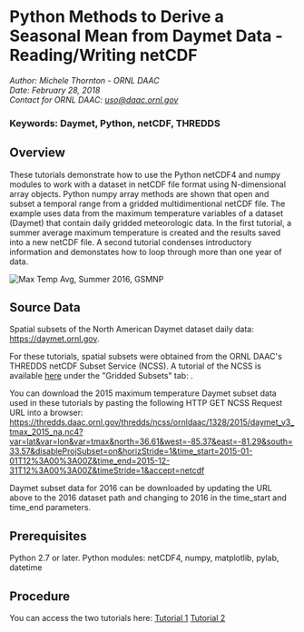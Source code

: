 # Python Methods to Derive a Seasonal Mean from Daymet Data - Reading/Writing netCDF

*Author: Michele Thornton - ORNL DAAC*  
*Date: February 28, 2018*  
*Contact for ORNL DAAC: uso@daac.ornl.gov*  

### Keywords: Daymet, Python, netCDF, THREDDS

## Overview

These tutorials demonstrate how to use the Python netCDF4 and numpy modules to work with a dataset in netCDF file format using N-dimensional array objects. Python numpy array methods are shown that open and subset a temporal range from a gridded multidimentional netCDF file. The example uses data from the maximum temperature variables of a dataset (Daymet) that contain daily gridded meteorologic data. In the first tutorial, a summer average maximum temperature is created and the results saved into a new netCDF file. A second tutorial condenses introductory information and demonstates how to loop through more than one year of data.


![Max Temp Avg, Summer 2016, GSMNP](NCSS_GSMNPsubset.png)

## Source Data

Spatial subsets of the North American Daymet dataset daily data: https://daymet.ornl.gov.

For these tutorials, spatial subsets were obtained from the ORNL DAAC's THREDDS netCDF Subset Service (NCSS). A tutorial of the NCSS is available [here](https://daymet.ornl.gov/web_services.html) under the "Gridded Subsets" tab: . 

You can download the 2015 maximum temperature Daymet subset data used in these tutorials by pasting the following HTTP GET NCSS Request URL into a browser:\
https://thredds.daac.ornl.gov/thredds/ncss/ornldaac/1328/2015/daymet_v3_tmax_2015_na.nc4?var=lat&var=lon&var=tmax&north=36.61&west=-85.37&east=-81.29&south=33.57&disableProjSubset=on&horizStride=1&time_start=2015-01-01T12%3A00%3A00Z&time_end=2015-12-31T12%3A00%3A00Z&timeStride=1&accept=netcdf

Daymet subset data for 2016 can be downloaded by updating the URL above to the 2016 dataset path and changing to 2016 in the time_start and time_end parameters.

## Prerequisites

Python 2.7 or later. Python modules: netCDF4, numpy, matplotlib, pylab, datetime

## Procedure

You can access the two tutorials here:
[Tutorial 1](daymet_netCDF_season-avg.ipynb)
[Tutorial 2](daymet_netcdf_season-avg-loopyrs.ipynb)
